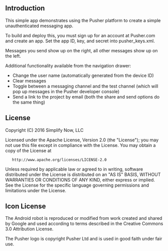 
Introduction
------------
This simple app demonstrates using the Pusher platform to create a simple unauthenticated messaging app.

To build and deploy this, you must sign up for an account at Pusher.com and create an app.  Set the app ID, key, and secret into pusher_keys.xml.

Messages you send show up on the right, all other messages show up on the left.

Additional functionality available from the navigation drawer:
* Change the user name (automatically generated from the device ID)
* Clear messages
* Toggle between a messaging channel and the test channel (which will pop up messages in the Pusher developer console)
* Send a link to the project by email (both the share and send options do the same thing)


License
------------
  Copyright (C) 2016 Simplify Now, LLC
 
  Licensed under the Apache License, Version 2.0 (the "License");
  you may not use this file except in compliance with the License.
  You may obtain a copy of the License at
 
       http://www.apache.org/licenses/LICENSE-2.0
 
  Unless required by applicable law or agreed to in writing, software
  distributed under the License is distributed on an "AS IS" BASIS,
  WITHOUT WARRANTIES OR CONDITIONS OF ANY KIND, either express or implied.
  See the License for the specific language governing permissions and
  limitations under the License.


Icon License
------------
The Android robot is reproduced or modified from work created and shared by Google and used according to terms described in the Creative Commons 3.0 Attribution License.

The Pusher logo is copyright Pusher Ltd and is used in good faith under fair use.
